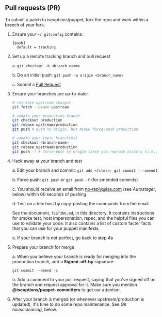 Pull requests (PR)
------------------

To submit a patch to iseoptions/puppet, fork the repo and work within
a branch of your fork.

1. Ensure your `~/.gitconfig` contains:

    ```
    [push]
      default = tracking
    ```

2. Set up a remote tracking branch and pull request

   a. `git checkout -b <branch_name>`

   b. Do an initial push: `git push -u origin <branch_name>`

   c. Submit a [Pull Request](https://help.github.com/articles/using-pull-requests)

3. Ensure your branches are up-to-date:

    ```bash
    # retrieve upstream changes
    git fetch --prune upstream

    # update your production branch
    git checkout production
    git rebase upstream/production
    git push # push to origin, but NEVER force-push production

    # update your topic branch(es)
    git checkout <branch-name>
    git rebase upstream/production
    git push -f # force-push to origin since you rewrote history (i.e., changed hashes)
    ```

4. Hack away at your branch and test

   a. Edit your branch and commit: `git add <files>; git commit [--amend]`

   b. Force push: `git push` or `git push -f` (for amended commits)

   c. You should receive an email from no-reply@ise.com
      (see *Autostager*, below) within 60 seconds of pushing

   d. Test on a telx host by copy-pasting the commands from the email

      See the document, `TESTING.md`, in this directory.
      It contains instructions for smoke test, host impersonation,
      rspec, and the helpful files you can use to validate your code.
      It also contains a list of custom facter facts that you can
      use for your puppet manifests.

   e. If your branch is not perfect, go back to step 4a

5. Prepare your branch for merge

   a. When you believe your branch is ready for merging into the
      production branch, add a **Signed-off-by** signature:

    ```
    git commit --amend -s
    ```

   b. Add a comment to your pull request, saying that
      you've signed off on the branch and request approval for it.
      Make sure you mention **@iseoptions/puppet-committers** to get
      our attention.

6. After your branch is merged (or whenever upstream/production is updated),
   it's time to do some repo maintenance. See *Git housecleaning*, below.


